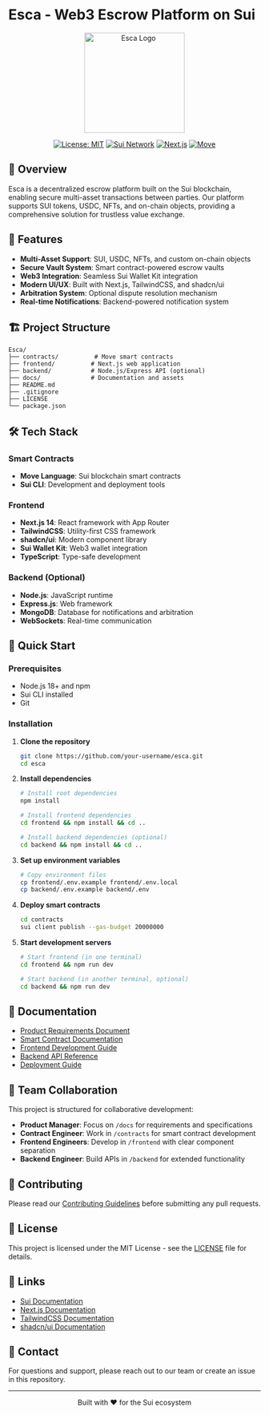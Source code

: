 # Esca - Web3 Escrow Platform on Sui

<div align="center">
  <img src="./docs/assets/logo.png" alt="Esca Logo" width="200" height="200">
  
  [![License: MIT](https://img.shields.io/badge/License-MIT-yellow.svg)](https://opensource.org/licenses/MIT)
  [![Sui Network](https://img.shields.io/badge/Built%20on-Sui-blue)](https://sui.io/)
  [![Next.js](https://img.shields.io/badge/Frontend-Next.js-black)](https://nextjs.org/)
  [![Move](https://img.shields.io/badge/Smart%20Contracts-Move-purple)](https://move-book.com/)
</div>

## 🌟 Overview

Esca is a decentralized escrow platform built on the Sui blockchain, enabling secure multi-asset transactions between parties. Our platform supports SUI tokens, USDC, NFTs, and on-chain objects, providing a comprehensive solution for trustless value exchange.

## 🚀 Features

- **Multi-Asset Support**: SUI, USDC, NFTs, and custom on-chain objects
- **Secure Vault System**: Smart contract-powered escrow vaults
- **Web3 Integration**: Seamless Sui Wallet Kit integration
- **Modern UI/UX**: Built with Next.js, TailwindCSS, and shadcn/ui
- **Arbitration System**: Optional dispute resolution mechanism
- **Real-time Notifications**: Backend-powered notification system

## 🏗️ Project Structure

```
Esca/
├── contracts/          # Move smart contracts
├── frontend/          # Next.js web application
├── backend/           # Node.js/Express API (optional)
├── docs/              # Documentation and assets
├── README.md
├── .gitignore
├── LICENSE
└── package.json
```

## 🛠️ Tech Stack

### Smart Contracts
- **Move Language**: Sui blockchain smart contracts
- **Sui CLI**: Development and deployment tools

### Frontend
- **Next.js 14**: React framework with App Router
- **TailwindCSS**: Utility-first CSS framework
- **shadcn/ui**: Modern component library
- **Sui Wallet Kit**: Web3 wallet integration
- **TypeScript**: Type-safe development

### Backend (Optional)
- **Node.js**: JavaScript runtime
- **Express.js**: Web framework
- **MongoDB**: Database for notifications and arbitration
- **WebSockets**: Real-time communication

## 🚀 Quick Start

### Prerequisites
- Node.js 18+ and npm
- Sui CLI installed
- Git

### Installation

1. **Clone the repository**
   ```bash
   git clone https://github.com/your-username/esca.git
   cd esca
   ```

2. **Install dependencies**
   ```bash
   # Install root dependencies
   npm install
   
   # Install frontend dependencies
   cd frontend && npm install && cd ..
   
   # Install backend dependencies (optional)
   cd backend && npm install && cd ..
   ```

3. **Set up environment variables**
   ```bash
   # Copy environment files
   cp frontend/.env.example frontend/.env.local
   cp backend/.env.example backend/.env
   ```

4. **Deploy smart contracts**
   ```bash
   cd contracts
   sui client publish --gas-budget 20000000
   ```

5. **Start development servers**
   ```bash
   # Start frontend (in one terminal)
   cd frontend && npm run dev
   
   # Start backend (in another terminal, optional)
   cd backend && npm run dev
   ```

## 📖 Documentation

- [Product Requirements Document](./docs/PRD.md)
- [Smart Contract Documentation](./contracts/README.md)
- [Frontend Development Guide](./frontend/README.md)
- [Backend API Reference](./backend/README.md)
- [Deployment Guide](./docs/DEPLOYMENT.md)

## 👥 Team Collaboration

This project is structured for collaborative development:

- **Product Manager**: Focus on `/docs` for requirements and specifications
- **Contract Engineer**: Work in `/contracts` for smart contract development
- **Frontend Engineers**: Develop in `/frontend` with clear component separation
- **Backend Engineer**: Build APIs in `/backend` for extended functionality

## 🤝 Contributing

Please read our [Contributing Guidelines](./docs/CONTRIBUTING.md) before submitting any pull requests.

## 📄 License

This project is licensed under the MIT License - see the [LICENSE](LICENSE) file for details.

## 🔗 Links

- [Sui Documentation](https://docs.sui.io/)
- [Next.js Documentation](https://nextjs.org/docs)
- [TailwindCSS Documentation](https://tailwindcss.com/docs)
- [shadcn/ui Documentation](https://ui.shadcn.com/)

## 📧 Contact

For questions and support, please reach out to our team or create an issue in this repository.

---

<div align="center">
  <p>Built with ❤️ for the Sui ecosystem</p>
</div>